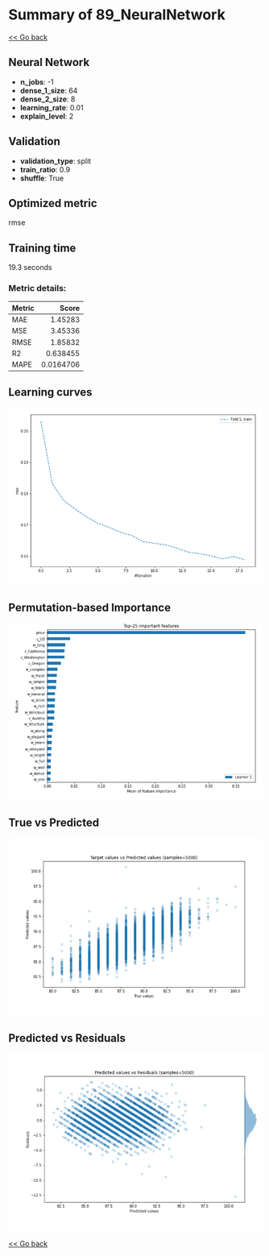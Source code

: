 # Summary of 89_NeuralNetwork

[<< Go back](../README.md)


## Neural Network
- **n_jobs**: -1
- **dense_1_size**: 64
- **dense_2_size**: 8
- **learning_rate**: 0.01
- **explain_level**: 2

## Validation
 - **validation_type**: split
 - **train_ratio**: 0.9
 - **shuffle**: True

## Optimized metric
rmse

## Training time

19.3 seconds

### Metric details:
| Metric   |     Score |
|:---------|----------:|
| MAE      | 1.45283   |
| MSE      | 3.45336   |
| RMSE     | 1.85832   |
| R2       | 0.638455  |
| MAPE     | 0.0164706 |



## Learning curves
![Learning curves](learning_curves.png)

## Permutation-based Importance
![Permutation-based Importance](permutation_importance.png)
## True vs Predicted

![True vs Predicted](true_vs_predicted.png)


## Predicted vs Residuals

![Predicted vs Residuals](predicted_vs_residuals.png)



[<< Go back](../README.md)
